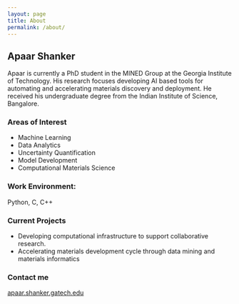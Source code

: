 ```yaml
---
layout: page
title: About
permalink: /about/
---
```


## Apaar Shanker

Apaar is currently a PhD student in the MINED Group at the
Georgia Institute of Technology. His research focuses developing AI based tools
for automating and accelerating materials discovery and deployment. He received
his undergraduate degree from the Indian Institute of Science, Bangalore.

### Areas of Interest

* Machine Learning
* Data Analytics
* Uncertainty Quantification
* Model Development
* Computational Materials Science

### Work Environment:
Python, C, C++

### Current Projects

 - Developing computational infrastructure to support collaborative research.
 - Accelerating materials development cycle through data mining and materials informatics

### Contact me

[apaar.shanker.gatech.edu](mailto:apaar.shanker.gatech.edu)

